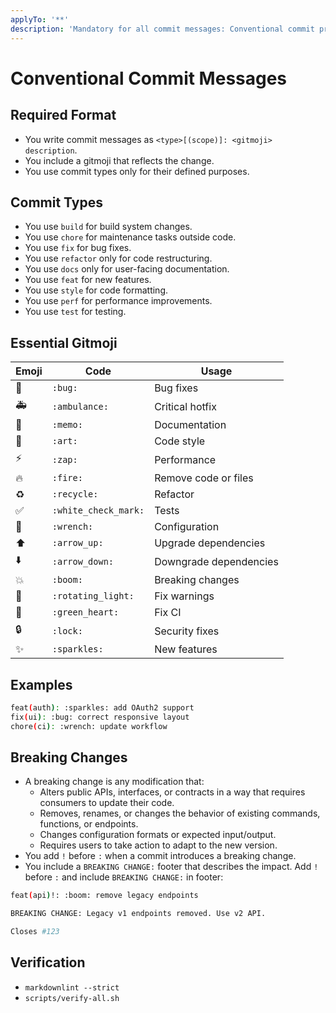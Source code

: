 ```yaml
---
applyTo: '**'
description: 'Mandatory for all commit messages: Conventional commit protocol with gitmoji MUST BE USED.'
---
```


# Conventional Commit Messages

## Required Format

- You write commit messages as `<type>[(scope)]: <gitmoji> description`.
- You include a gitmoji that reflects the change.
- You use commit types only for their defined purposes.

## Commit Types

- You use `build` for build system changes.
- You use `chore` for maintenance tasks outside code.
- You use `fix` for bug fixes.
- You use `refactor` only for code restructuring.
- You use `docs` only for user-facing documentation.
- You use `feat` for new features.
- You use `style` for code formatting.
- You use `perf` for performance improvements.
- You use `test` for testing.

## Essential Gitmoji

| Emoji | Code | Usage |
| ----- | ----------------- | ----- |
| 🐛 | `:bug:` | Bug fixes |
| 🚑 | `:ambulance:` | Critical hotfix |
| 📝 | `:memo:` | Documentation |
| 🎨 | `:art:` | Code style |
| ⚡ | `:zap:` | Performance |
| 🔥 | `:fire:` | Remove code or files |
| ♻️ | `:recycle:` | Refactor |
| ✅ | `:white_check_mark:` | Tests |
| 🔧 | `:wrench:` | Configuration |
| ⬆️ | `:arrow_up:` | Upgrade dependencies |
| ⬇️ | `:arrow_down:` | Downgrade dependencies |
| 💥 | `:boom:` | Breaking changes |
| 🚨 | `:rotating_light:` | Fix warnings |
| 💚 | `:green_heart:` | Fix CI |
| 🔒 | `:lock:` | Security fixes |
| ✨ | `:sparkles:` | New features |

## Examples

```bash
feat(auth): :sparkles: add OAuth2 support
fix(ui): :bug: correct responsive layout
chore(ci): :wrench: update workflow
```

## Breaking Changes

- A breaking change is any modification that:
  - Alters public APIs, interfaces, or contracts in a way that requires consumers to update their code.
  - Removes, renames, or changes the behavior of existing commands, functions, or endpoints.
  - Changes configuration formats or expected input/output.
  - Requires users to take action to adapt to the new version.
- You add `!` before `:` when a commit introduces a breaking change.
- You include a `BREAKING CHANGE:` footer that describes the impact.
Add `!` before `:` and include `BREAKING CHANGE:` in footer:

```bash
feat(api)!: :boom: remove legacy endpoints

BREAKING CHANGE: Legacy v1 endpoints removed. Use v2 API.

Closes #123
```

<!--
## References

- [Conventional Commits](https://www.conventionalcommits.org/)
- [Gitmoji Guide](https://gitmoji.dev/)
- [Complete Gitmoji Selection](../prompts/gitmoji-complete-list.prompt.md)
- [Commit Examples](../prompts/commit-examples.prompt.md)
- [Breaking Changes Guide](../prompts/breaking-changes.prompt.md) 
-->


## Verification

- `markdownlint --strict`
- `scripts/verify-all.sh`
